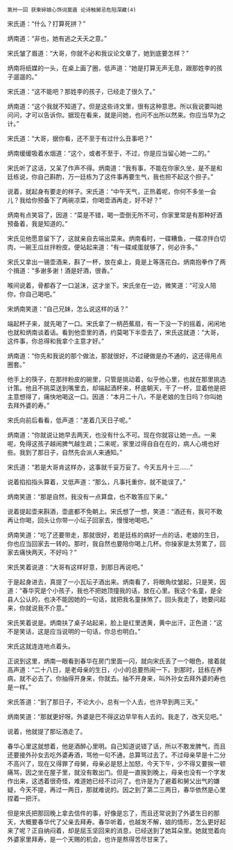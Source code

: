     第卅一回 获柬碎娘心饰词莫遁 论诗触舅忌危陷深藏(4) 

   宋氏道：“什么？打算死拼？”

   炳南道：“非也，她有逃之夭夭之意。”

   宋氏皱了眉道：“大哥，你就不必和我议论文章了，她到底要怎样？”

   炳南将纸媒的一头，在桌上画了圈，低声道：“她是打算无声无息，跟那姓李的孩子遛遛的。”

   宋氏道：“这不能吧？那姓李的孩子，已经走了很久了。”

   炳南道：“这个我就不知道了。但是这些诗文里，很有这种意思。所以我说要叫她问问，才可以告诉你。据现在看来，就是问她，也问不出所以然来。你应当早为之计。”

   宋氏道：“大哥，据你看，还不至于有过什么丑事吧？”

   炳南缓缓吸着水烟道：“这个，或者不至于，不过，你是应当留心她一二的。”

   宋氏听了这话，又呆了作声不得。炳南道：“我有事，不能在你家久坐，是不是和廷栋说，你自己斟酌，万一廷栋为了这件事再要生气，我也担不起这个担子。”

   说着，就起身有要走的样子。宋氏道：“中午天气，正热着呢，你何不多坐一会儿？我给你预备下了两碗凉菜，你喝壶酒再走，好不好？”

   炳南有点笑容了，因道：“菜是不错，喝一壶倒无所不可，你家里常是有那种好酒预备着，我是知道的。”

   宋氏见他愿意留下了，这就亲自去端出菜来。炳南看时，一碟糟鱼，一碟凉拌白切肉，一碗王瓜丝拌粉皮。便站起来道：“有一碟咸蛋就够了，何必许多。”

   宋氏又拿出一锡壶酒来，斟了一杯，放在桌上，竟是上等莲花白。炳南抱拳作了两个揖道：“多谢多谢！酒是好酒，很香。”

   喉间说着，骨都吞了一口涎沫，这才坐下。宋氏坐在一边，微笑道：“可没人陪你，你自己喝吧。”

   宋炳南笑道：“自己兄妹，怎么说这样的话？”

   端起杯子来，就先喝了一口。宋氏拿了一柄芭蕉扇，有一下没一下的摇着，闲闲地也就和炳南谈着话。看到他壶里的酒，约莫喝下半壶去了，宋氏这就道：“大哥，这件事，你总得和我拿个主意才好。”

   炳南道：“你先和我说的那个做法，那就很好，不过硬做是办不通的，这还得用点圈套。”

   他手上的筷子，在那拌粉皮的碗里，只管是挑动着，似乎他心里，也就在那里挑选计策。他且不挑菜送到嘴里去，却端起酒杯来，杯底朝天，干了一杯，显着他是把主意想得了，痛快地喝这一口。因道：“本月二十八，不是老娘的生日吗？你叫她去拜外婆的寿。”

   宋氏向前后看看，低声道：“差着几天日子呢。”

   炳南道：“你就说让她早去两天，也没有什么不可。现在你就容让她一点。一来呢，免得这孩子越闹脾气越生疏；二来呢，家里过得自自在在的，病人心境也好些。我到了那日子，自然先会派人来通知。”

   宋氏道：“若是大哥肯这样办，这事就千妥万妥了。今天五月十三……”

   说着掐掐指头算着，又低声道：“那么，凡事托重你，就不能误了。”

   炳南笑道：“那是自然，我没有一点算盘，也不敢答应下来。”

   说着提起壶来斟酒，壶底都不免朝上。宋氏想了一想，笑道：“酒还有，我可不敢再让你喝，回头让你带一小坛子回家去，慢慢地喝吧。”

   炳南笑道：“吃了还要带走，那就很好，若是廷栋的病好一点的话，老娘的生日，你也应当回家去一转的。那时，我自然也要陪你喝上几杯。你操家是太劳累了，回家去痛快两天，不好吗？”

   宋氏笑着说道：“大哥有这样好意，到那日再说吧。”

   于是起身进去，真提了一小瓦坛子酒出来。炳南看了，将眼角纹皱起，只是笑，因道：“春华究是个小孩子，我也不把她顶撞我的话，放在心里。我这个名童，是全县人公认的，也决不能因她的一句话，就把我名童抹煞了。回头我走了，她要问起来，你就说我不介意。”

   宋氏笑着说是。炳南扶了桌子站起来，脸上是红里透黄，黄中出汗，正色道：“这不是笑话，这是应当说明的一句话，你总也明白。”

   宋氏这就连连地点着头。

   正说到这里，炳南一眼看到春华在房门里面一闪，就向宋氏丢了一个眼色，接着就高声道：“二十八日，是老母亲的生日，小小的总要热闹一下。到那时，廷栋在养病，就不必去了。你抽得开身来，你就去。抽不开身来，叫外孙女去拜外婆的寿也是一样。”

   宋氏答道：“到了那日子，不论大小，总有一个人去，也许早到两三天。”

   炳南笑道：“那就更好呀。外婆是巴不得这边早早有人去的。我走了，改天见吧。”

   说着，他就提了那坛酒走了。

   春华心里这就想着，他是酒醉心里明。自己知道说错了话，所以不敢发脾气，而且还要接外孙女去吃外婆寿酒，骂他一句不通，总算骂过去了。不过母亲早是十二分不高兴了，现在又得罪了母舅，母亲必是怒上加怒，今天下午，少不得又要挨一顿痛骂，因之坐在屋子里，就没有敢出门。但是一直挨到晚上，母亲也没有一个字发作出来，这透着很奇怪，难道她已经不过问了。也许是为了避着和舅父出气的嫌疑，今天不提，再过一两日，那就难说的。因之到了第二三两日，春华依然是心里捏着一把汗。

   但是宋氏把那回晚上拿去信件的事，好像是忘了，而且还常说到了外婆生日的那天，大概要春华代了父亲去拜寿。春华听着，也越发不解，娘的情形，怎么更好起来了呢？正自纳闷着，却是屈玉坚回来的消息，已经送到了她耳朵里。她就觉着向外婆家里拜寿，是一个天赐的机会，也许是熬得苦尽甘来了。

